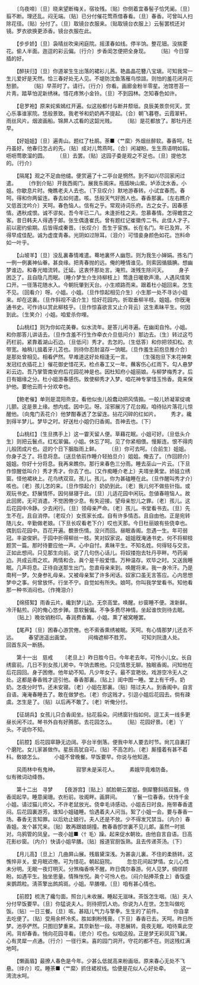<!-- { "loadSidebar": true } -->
　　〔乌夜啼〕〔旦〕晓来望断梅关。宿妆残。〔贴〕你侧着宜春髻子恰凭阑。〔旦〕翦不断。理还乱。闷无端。〔贴〕已分付催花莺燕借春看。〔旦〕春香。可曾叫人扫除花径。〔贴〕分付了。〔旦〕取镜台衣服来。〔贴取镜台衣服上〕云髻罢梳还对镜。罗衣欲换更添香。镜台衣服在此。 

　　【步步娇】〔旦〕袅晴丝吹来闲庭院。摇漾春如线。停半饷。整花钿。没揣菱花。偷人半面。迤逗的彩云偏。〔行介〕步香闺怎便把全身现。 
　　〔贴〕今日穿插的好。 

　　【醉扶归】〔旦〕你道翠生生出落的裙衫儿茜。艳晶晶花簪八宝塡。可知我常一生儿爱好是天然。恰三春好处无人见。不堤防沈鱼落雁鸟惊諠。则怕的羞花闭月花愁颤。 
　　〔贴〕早茶时了。请行。〔行介〕你看。画廊金粉半零星。池馆苍苔一片靑。踏草怕泥新绣袜。惜花疼煞小金铃。〔旦〕不到园林。怎知春色如许。 

　　【皂罗袍】原来姹紫嫣红开遍。似这般都付与断井颓垣。良辰美景奈何天。赏心乐事谁家院。恁般景致。我老爷和奶奶再不提起。〔合〕朝飞暮卷。云霞翠轩。雨丝风片。烟波画船。锦屛人忒看的这韶光贱。 
　　〔贴〕是花都放了。那牡丹还早。 

　　【好姐姐】〔旦〕遍靑山。题红了杜鹃。荼■〈艹縻〉外烟丝醉软。春香呵。牡丹虽好。他春归怎占的先。〔贴〕成对儿莺燕呵。〔合〕闲凝盼。生生燕语明如翦。呖呖莺歌溜的圆。 
　　〔旦〕去罢。〔贴〕这园子委是观之不足也。〔旦〕提他怎的。〔行介〕 

　　【隔尾】观之不足由他缱。便赏遍了十二亭台是惘然。到不如兴尽回家闲过遣。 
　　〔作到介贴〕开我西阁门。展我东阁床。甁插映山紫。垆添沈水香。小姐。你歇息片时。俺瞧老夫人去也。〔下旦叹介〕默地游春转。小试宜春而。春呵。得和你两留连。春去如何遣。咳。恁般天气好困人也。春香那裏。〔左右瞧介又低首沈吟介〕天呵。春色恼人。信有之乎。常观诗词乐府。古之女子。因春感情。遇秋成恨。诚不谬矣。吾今年已二八。未逢折桂之夫。忽慕春情。怎得蟾宫之客。昔日韩夫人得遇于郞。张生偶逢崔氏。曾有题红记崔徽传二书。此佳人才子。前以密约偷期。后皆得成秦晋。〔长叹介〕吾生于宦族。长在名门。年已及筓。不得早成佳配。诚为虚度靑春。光阴如过隙耳。〔泪介〕可惜妾身颜色如花。岂料命如一叶乎。 

　　【山坡羊】〔旦〕没乱裏春情难遣。蓦地裏怀人幽怨。则为我生小婵娟。拣名门一例一例裏神仙眷。甚良缘。把靑春抛的远。俺的睡情谁见。则索因循腼腆。想幽梦谁边。和春光暗流转。迁延。这衷怀那处言。淹煎。泼残生除问天。 
　　身子困乏了。且自隐几而眠。〔睡介梦生介生持柳枝上〕莺逢日暖歌声滑。人遇风情笑口开。一径落花随水入。今朝阮肇到天台。小生顺路而来。跟着杜小姐回来。怎生不见。〔回看介〕呀。小姐。小姐。〔旦作惊起相见介生〕小生那一处不寻访小姐来。却在这裏。〔旦作斜视不语介生〕恰好花园内。折取垂柳半枝。姐姐。你旣淹通书史。可作诗以赏此柳枝乎。〔旦作惊喜欲言又止介背云〕这生素昧平生。何因到此。〔生笑介〕小姐。咱爱杀你哩。 

　　【山桃红】则为你如花美眷。似水流年。是答儿闲寻遍。在幽闺自怜。小姐。和你那答儿讲话去。〔旦作含羞不行生作牵衣介旦低问介〕那边去。〔生〕转过这芍药栏前。紧靠着湖山石边。〔旦低问〕秀才。去怎的。〔生低答〕和你把领扣松。衣带宽。袖稍儿搵着牙儿苫也。则待你忍耐温存一饷眠。〔旦作羞生前抱旦推介合〕是那处曾相见。相看俨然。早难道这好处相逢无一言。 
　　〔生强抱旦下末花神束发冠红衣插花上〕催花御史惜花天。检点春工又一年。蘸客伤心红雨下。勾人悬梦彩云边。吾乃掌管南安府后花园花神是也。因杜知府小姐丽娘。与柳梦梅秀才。后日有姻缘之分。杜小姐游春感伤。致使柳秀才入梦。咱花神专掌惜玉怜香。竟来保护他。要他云雨十分欢幸也。 

　　【鲍老催】单则是混阳烝变。看他似虫儿般蠢动把风情搧。一般儿娇凝翠绽魂儿颤。这是景上缘。想内成。因中见。呀。淫邪展污了花台殿。咱待拈片落花儿惊醒他。〔向鬼门丢花介〕他梦酣春透了怎留连。拈花闪碎的红如片。 
　　秀才。纔到得半梦儿。梦毕之时。好送杜小姐仍归香阁。吾神去也。〔下〕 

　　【山桃红】〔生旦携手上〕这一霎天留人便。草藉花眠。小姐可好。〔旦低头介生〕则把云鬟点。红松翠偏。小姐。休忘了呵。见了你紧相偎。慢厮连。恨不得肉儿般团成片也。逗的个日下胭脂雨上鲜。 
　　〔旦〕你可去呵。〔合前生〕姐姐。你身子乏了。将息将息。〔送旦依前作睡介轻拍旦介〕姐姐。俺去了。〔作回顾介〕姐姐。你好十分将息。我再来瞧你。那行来春色三分雨。睡去巫山一片云。〔下旦作惊醒低叫介〕秀才秀才。你去了也。〔又作痴睡介老上〕夫壻坐黄堂。娇娃立绣窗。怪他裙袂上。花鸟绣双双。孩儿。孩儿。你为甚磕睡在此。〔旦作醒叫秀才介〕咳也。〔老〕孩儿怎的来。〔旦作惊起介〕奶奶到此。〔老〕我儿何不做些针指。或观玩书史。舒展情怀。因何昼寝于此。〔旦〕儿适花园中闲玩。忽値春暄恼人。故此回房。无可消遣。不觉困倦少息。有失迎接。望母亲恕儿之罪。〔老〕孩儿。这后花园中冷静。少去闲行。〔旦〕领母亲严命。〔老〕孩儿。书堂看书去。〔旦〕先生不在。且自消停。〔老叹介〕女孩家长成。自有许多情态。且自由他。正是宛转随儿女。辛勤做老娘。〔下旦长叹看老下介〕哎也天那。今日杜丽娘有些侥幸也。偶到后花园中。百花开遍。覩景伤情。没兴而回。昼眠香阁。忽遇一生。年可弱冠。丰姿俊姸。于园中折得柳丝一枝。笑对奴家说。姐姐旣淹通书史。何不将柳枝题赏一篇。那时待要应他一声。心中自忖。素昧平生。不知名姓。何得轻与交言。正如此想间。只见那生向前。说了几句伤心话儿。将奴搂抱去牡丹亭畔。芍药阑边。共成云雨之欢。两情和合。眞个是千般爱惜。万种温存。欢毕之时。又送我睡眠。几声将息。正待自送那生出门。忽直母亲来到。唤醒将来。我一身冷汗。乃是南柯一梦。欠身参礼母亲。又被母亲絮了许多闲话。奴家口虽无言答应。心内思想梦中之事。何曾放怀。行坐不宁。自觉如有所失。娘呵。你叫我学堂看书。知他看那一种书消闷也。〔作掩泪介〕 

　　【绵搭絮】雨香云片。纔到梦儿边。无奈高堂。唤醒。纱窗睡不便。泼新鲜。冷汗黏煎。闪的俺心悠步亸。意软鬟偏。不争多费尽神情。坐起谁忺则待去眠。 
　　〔贴上〕晚妆销粉印。春润费香篝。小姐。熏了被窝睡罢。 

　　【尾声】〔旦〕困春心游赏倦。也不索香熏绣被眠。天呵。有心情那梦儿还去不远。 
　　春望逍遥出画堂。　　　　间梅遮柳不胜芳。 
　　可知刘阮逢人处。　　　　回首东风一断肠。 

　　第十一出　慈戒 
　　〔老旦上〕昨日胜今日。今年老去年。可怜小儿女。长自绣窗前。几日不到女孩儿房中。午饷去瞧他。只见情思无聊。独眠香阁。问知他在后花园回。身子困倦。他年幼不知。凡少年女子。最不宜艳妆。戏游空冷无人之处。这都是春香贱才逗引他。春香那裏。〔贴上〕闺中图一睡。堂上有千呼。奶奶。怎夜分时节。还未安寝。〔老〕小姐在那裏。〔贴〕陪过夫人。到香阁中。自言自语。淹淹春睡去了。敢在做梦也。〔老〕你这贱才。引逗小姐后花园去。倘有疎虞。怎生是了。〔贴〕以后再不敢了。〔老〕听俺分付。 

　　【征胡兵】女孩儿只合香闺坐。拈花翦朵。问绣窗针指如何。逗工夫一线多更昼长闲不过。琴书外自有好腾那。去花园怎么。 
　　〔贴〕花园好景。〔老〕丫头。不说你不知。 

　　【前腔】后花园窣静无边阔。亭台半倒落。便我中年人要去时节。尙兀自裏打个磨陀。女儿家甚做作。星辰高犹自可。〔贴〕不高怎的。〔老〕厮撞着有甚不着科。敎娘怎么。 
　　小姐不曾晚餐。早饭要早。你说与他知道。 

　　风雨林中有鬼神。　　　　寂寥未是采花人。 
　　素娥毕竟难防备。　　　　似有微词动绛唇。 

　　第十二出　寻梦 
　　【夜游宫】〔贴上〕腻脸朝云罢盥。倒犀簪斜插双鬟。侍香闺起早。睡意阑珊。衣桁前。妆阁畔。画屛间。 
　　丫鬟一位春香。伏侍千金小姐。请过猫儿师父。不许老鼠放光。侥幸毛诗感动。小姐吉日时良。拖带春香遣闷。后花园裏游芳。谁知小姐磕睡。恰遇着夫人问当。絮了小姐一会。要与春香一场。春香无言知罪。以后劝止娘行。夫人还是不放。少不得发咒禁当。〔内介〕春香姐。发个甚咒来。〔贴〕敢再跟娘胡撞。教春香卽世裏不见儿郞。虽然一时抵对。乌鸦管的凤皇。一夜小姐■〈忄毛〉躁。起来促水朝妆。由他自言自语。日高花影纱窗。〔内介〕快请小姐早膳。〔贴〕报道官厨饭熟。且去传递茶汤。〔下〕 

　　【月儿高】〔旦上〕几曲屛山展。残眉黛深浅。为甚衾儿裏。不住的柔肠转。这憔悴非关。爱月眠迟倦。可为惜花。朝起庭院。 
　　忽忽花间起梦情。女儿心性未分明。无眠一夜灯明灭。分煞梅香唤不醒。昨日偶尔春游。何人见梦。绸缪顾盼。如遇平生。独坐思量。情殊怅怳。眞个可怜人也。〔闷介贴捧茶食上〕香饭盛来鹦鹉粒。淸茶擎出鹧鸪斑。小姐。早膳哩。〔旦〕咱有甚心情也。 

　　【前腔】梳洗了纔匀面。照台儿未收展。睡起无滋味。茶饭怎生咽。〔贴〕夫人分付早饭要早。〔旦〕你猛说夫人。则待把饥人劝。你说为人在世。怎生叫做吃饭。〔贴〕一日三餐。〔旦〕咳。甚瓯儿气力与擎拳。生生的了前件。 
　　你自拿去吃便了。〔贴〕受用余杯冷炙。胜如剩粉残膏。〔下旦〕春香已去。天呵。昨日所梦。池亭俨然。只图旧梦重来。其奈新愁一段。寻思展转。竟夜无眠。咱待乘此空闲。背却春香。悄向花园寻看。〔悲介〕哎也。似咱这般。正是梦无彩凤双飞翼。心有灵犀一点通。〔行介〕一径行来。喜的园门洞开。守花的都不在。则这残红满地呵。 

　　【懒画眉】最撩人春色是今年。少甚么低就高来粉画垣。原来春心无处不飞悬。〔绊介〕哎。睡荼■〈艹縻〉抓住裙衩线。恰便是花似人心好处牵。 
　　这一湾流水呵。 

